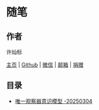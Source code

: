 # 随笔

## 作者

许灿标

[主页](https://lcctoor.com/index.html) \| [Github](https://github.com/lcctoor) \| [微信](https://lcctoor.com/cdn/WeChatQRC.jpg) \| [邮箱](mailto:lcctoor@outlook.com) \| [捐赠](https://lcctoor.com/cdn/DonationQRC-0rmb.jpg)

## 目录

* [唯一观察器意识模型 -20250304](docs/唯一观察器意识模型.md)
